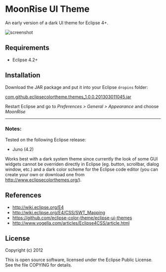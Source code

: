 MoonRise UI Theme
=================

An early version of a dark UI theme for Eclipse 4+.

![screenshot](https://raw.github.com/guari/eclipse-ui-theme/master/com.github.eclipseuitheme.themes/screenshot/screenshot.png)

Requirements
------------

* Eclipse 4.2+

Installation
------------

Download the JAR package and put it into your Eclipse ```dropins``` folder:

[com.github.eclipsecolortheme.themes_1.0.0.201303011045.jar](https://github.com/guari/eclipse-ui-theme/blob/master/com.github.eclipseuitheme.themes/bin/com.github.eclipsecolortheme.themes_1.0.0.201303011045.jar?raw=true)

Restart Eclipse and go to *Preferences > General > Appearance* and choose *MoonRise*

- - -
### Notes:

Tested on the following Eclipse release:

* Juno (4.2)

Works best with a dark system theme since currently the look of some GUI widgets cannot be overriden directly in Eclipse (eg. button, scrollbar, dialog window, etc.) and a dark color scheme for the Eclipse code editor (you can create your own or download one from http://www.eclipsecolorthemes.org/).

References
----------

* http://wiki.eclipse.org/E4
* http://wiki.eclipse.org/E4/CSS/SWT_Mapping
* https://github.com/eclipse-color-theme/eclipse-ui-themes
* http://www.vogella.com/articles/Eclipse4CSS/article.html

License
-------

Copyright (c) 2012

This is open source software, licensed under the Eclipse Public License. See the file COPYING for details.
